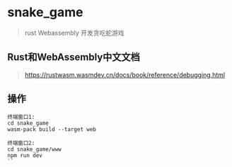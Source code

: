 # snake_game
> rust Webassembly 开发贪吃蛇游戏


## Rust和WebAssembly中文文档
> https://rustwasm.wasmdev.cn/docs/book/reference/debugging.html

## 操作
```shell
终端窗口1:
cd snake_game
wasm-pack build --target web

终端窗口2:
cd snake_game/www
npm run dev
``




